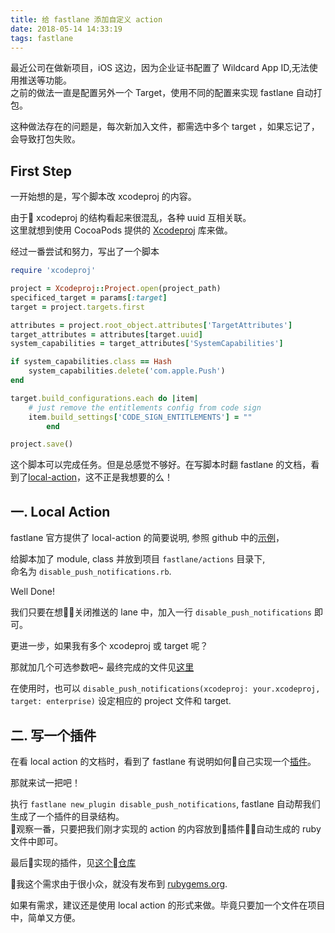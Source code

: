 ```yaml
---
title: 给 fastlane 添加自定义 action
date: 2018-05-14 14:33:19
tags: fastlane
---
```


最近公司在做新项目，iOS 这边，因为企业证书配置了 Wildcard App ID,无法使用推送等功能。  
之前的做法一直是配置另外一个 Target，使用不同的配置来实现 fastlane 自动打包。

这种做法存在的问题是，每次新加入文件，都需选中多个 target ，如果忘记了，会导致打包失败。

## First Step
一开始想的是，写个脚本改 xcodeproj 的内容。  

由于 xcodeproj 的结构看起来很混乱，各种 uuid 互相关联。  
这里就想到使用 CocoaPods 提供的 [Xcodeproj](https://github.com/CocoaPods/Xcodeproj) 库来做。

经过一番尝试和努力，写出了一个脚本

```ruby
require 'xcodeproj'

project = Xcodeproj::Project.open(project_path)
specificed_target = params[:target]
target = project.targets.first

attributes = project.root_object.attributes['TargetAttributes']
target_attributes = attributes[target.uuid]
system_capabilities = target_attributes['SystemCapabilities']

if system_capabilities.class == Hash
    system_capabilities.delete('com.apple.Push')
end

target.build_configurations.each do |item|
    # just remove the entitlements config from code sign
    item.build_settings['CODE_SIGN_ENTITLEMENTS'] = ""
        end

project.save()

```

这个脚本可以完成任务。但是总感觉不够好。在写脚本时翻 fastlane 的文档，看到了[local-action](https://docs.fastlane.tools/plugins/create-plugin/#local-actions)，这不正是我想要的么！

## 一. Local Action

fastlane 官方提供了 local-action 的简要说明, 参照 github 中的[示例](https://github.com/fastlane/fastlane/blob/master/fastlane/actions/test_sample_code.rb)，

给脚本加了 module, class 并放到项目 `fastlane/actions` 目录下,  
命名为 `disable_push_notifications.rb`. 

Well Done! 

我们只要在想关闭推送的 lane 中，加入一行 `disable_push_notifications` 即可。

更进一步，如果我有多个 xcodeproj 或 target 呢？

那就加几个可选参数吧~ 最终完成的文件见[这里](https://github.com/tgz/fastlane-plugin-disable_push_nogifications/blob/master/lib/fastlane/plugin/disable_push_notifications/actions/disable_push_notifications_action.rb)

在使用时，也可以 `disable_push_notifications(xcodeproj: your.xcodeproj, target: enterprise)` 设定相应的 project 文件和 target.

## 二. 写一个插件

在看 local action 的文档时，看到了 fastlane 有说明如何自己实现一个[插件](https://docs.fastlane.tools/plugins/create-plugin/#create-your-own-plugin)。

那就来试一把吧！

执行 `fastlane new_plugin disable_push_notifications`, fastlane 自动帮我们生成了一个插件的目录结构。  
观察一番，只要把我们刚才实现的 action 的内容放到插件自动生成的 ruby 文件中即可。


最后实现的插件，见[这个仓库](https://github.com/tgz/fastlane-plugin-disable_push_nogifications)

我这个需求由于很小众，就没有发布到 [rubygems.org](https://rubygems.org/).

如果有需求，建议还是使用 local action 的形式来做。毕竟只要加一个文件在项目中，简单又方便。



